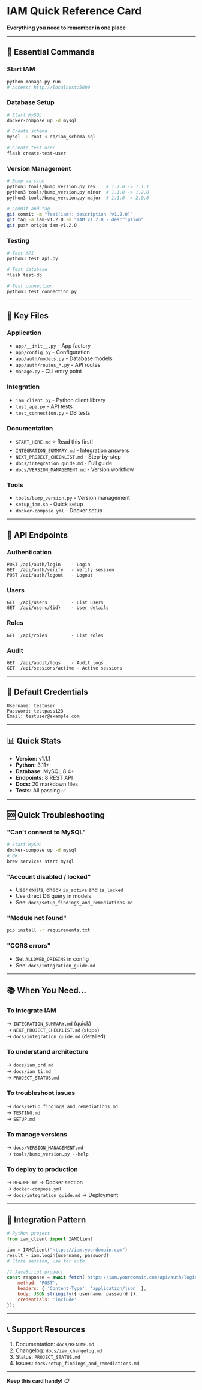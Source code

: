 # IAM Quick Reference Card

**Everything you need to remember in one place**

---

## 🚀 Essential Commands

### Start IAM
```bash
python manage.py run
# Access: http://localhost:5000
```

### Database Setup
```bash
# Start MySQL
docker-compose up -d mysql

# Create schema
mysql -u root < db/iam_schema.sql

# Create test user
flask create-test-user
```

### Version Management
```bash
# Bump version
python3 tools/bump_version.py rev    # 1.1.0 -> 1.1.1
python3 tools/bump_version.py minor  # 1.1.0 -> 1.2.0
python3 tools/bump_version.py major  # 1.1.0 -> 2.0.0

# Commit and tag
git commit -m "feat(iam): description [v1.2.0]"
git tag -a iam-v1.2.0 -m "IAM v1.2.0 - description"
git push origin iam-v1.2.0
```

### Testing
```bash
# Test API
python3 test_api.py

# Test database
flask test-db

# Test connection
python3 test_connection.py
```

---

## 📁 Key Files

### Application
- `app/__init__.py` - App factory
- `app/config.py` - Configuration
- `app/auth/models.py` - Database models
- `app/auth/routes_*.py` - API routes
- `manage.py` - CLI entry point

### Integration
- `iam_client.py` - Python client library
- `test_api.py` - API tests
- `test_connection.py` - DB tests

### Documentation
- `START_HERE.md` ⭐ Read this first!
- `INTEGRATION_SUMMARY.md` - Integration answers
- `NEXT_PROJECT_CHECKLIST.md` - Step-by-step
- `docs/integration_guide.md` - Full guide
- `docs/VERSION_MANAGEMENT.md` - Version workflow

### Tools
- `tools/bump_version.py` - Version management
- `setup_iam.sh` - Quick setup
- `docker-compose.yml` - Docker setup

---

## 🔗 API Endpoints

### Authentication
```
POST /api/auth/login    - Login
GET  /api/auth/verify   - Verify session
POST /api/auth/logout   - Logout
```

### Users
```
GET  /api/users         - List users
GET  /api/users/{id}    - User details
```

### Roles
```
GET  /api/roles         - List roles
```

### Audit
```
GET  /api/audit/logs    - Audit logs
GET  /api/sessions/active - Active sessions
```

---

## 🔑 Default Credentials

```
Username: testuser
Password: testpass123
Email: testuser@example.com
```

---

## 📊 Quick Stats

- **Version:** v1.1.1
- **Python:** 3.11+
- **Database:** MySQL 8.4+
- **Endpoints:** 8 REST API
- **Docs:** 20 markdown files
- **Tests:** All passing ✅

---

## 🆘 Quick Troubleshooting

### "Can't connect to MySQL"
```bash
# Start MySQL
docker-compose up -d mysql
# OR
brew services start mysql
```

### "Account disabled / locked"
- User exists, check `is_active` and `is_locked`
- Use direct DB query in models
- See: `docs/setup_findings_and_remediations.md`

### "Module not found"
```bash
pip install -r requirements.txt
```

### "CORS errors"
- Set `ALLOWED_ORIGINS` in config
- See: `docs/integration_guide.md`

---

## 📚 When You Need...

### To integrate IAM
→ `INTEGRATION_SUMMARY.md` (quick)  
→ `NEXT_PROJECT_CHECKLIST.md` (steps)  
→ `docs/integration_guide.md` (detailed)

### To understand architecture
→ `docs/iam_prd.md`  
→ `docs/iam_ti.md`  
→ `PROJECT_STATUS.md`

### To troubleshoot issues
→ `docs/setup_findings_and_remediations.md`  
→ `TESTING.md`  
→ `SETUP.md`

### To manage versions
→ `docs/VERSION_MANAGEMENT.md`  
→ `tools/bump_version.py --help`

### To deploy to production
→ `README.md` → Docker section  
→ `docker-compose.yml`  
→ `docs/integration_guide.md` → Deployment

---

## 🎯 Integration Pattern

```python
# Python project
from iam_client import IAMClient

iam = IAMClient("https://iam.yourdomain.com")
result = iam.login(username, password)
# Store session, use for auth
```

```javascript
// JavaScript project
const response = await fetch('https://iam.yourdomain.com/api/auth/login', {
    method: 'POST',
    headers: { 'Content-Type': 'application/json' },
    body: JSON.stringify({ username, password }),
    credentials: 'include'
});
```

---

## 📞 Support Resources

1. Documentation: `docs/README.md`
2. Changelog: `docs/iam_changelog.md`
3. Status: `PROJECT_STATUS.md`
4. Issues: `docs/setup_findings_and_remediations.md`

---

**Keep this card handy!** 📋

